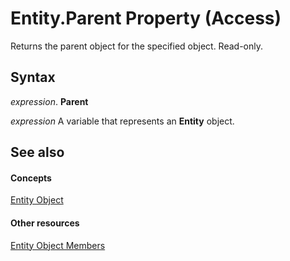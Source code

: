 
# Entity.Parent Property (Access)

Returns the parent object for the specified object. Read-only.


## Syntax

 _expression_. **Parent**

 _expression_ A variable that represents an **Entity** object.


## See also


#### Concepts


[Entity Object](fbce3ef6-bca4-92c6-c191-fd89ad33e888.md)
#### Other resources


[Entity Object Members](7989ef9a-4fbe-380b-17ed-dab995d8cb89.md)
